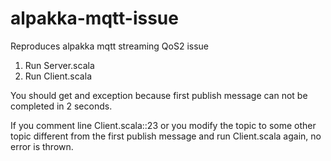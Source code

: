 # alpakka-mqtt-issue
Reproduces alpakka mqtt streaming QoS2 issue

1. Run Server.scala
2. Run Client.scala

You should get and exception because first publish message can not be completed in 2 seconds.

If you comment line Client.scala::23 or you modify the topic to some other topic different from the first publish message and run Client.scala again, no error is thrown.
